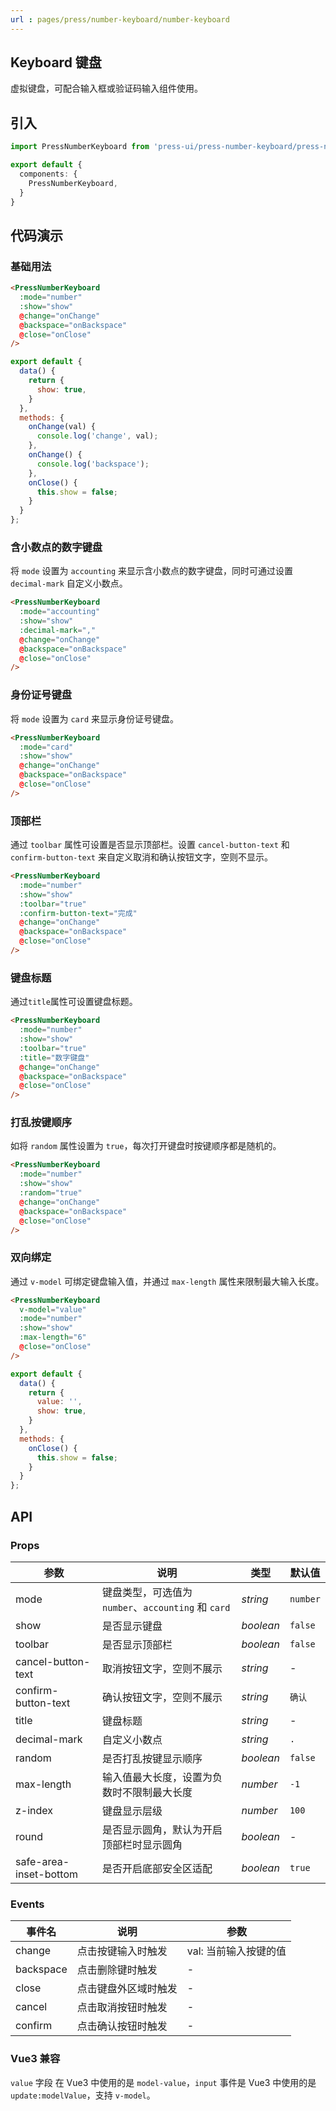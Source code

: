 ```yaml
---
url : pages/press/number-keyboard/number-keyboard
---
```


## Keyboard 键盘

虚拟键盘，可配合输入框或验证码输入组件使用。

## 引入

```ts
import PressNumberKeyboard from 'press-ui/press-number-keyboard/press-number-keyboard.vue';

export default {
  components: {
    PressNumberKeyboard,
  }
}
```

## 代码演示

### 基础用法

```html
<PressNumberKeyboard
  :mode="number"
  :show="show"
  @change="onChange"
  @backspace="onBackspace"
  @close="onClose"
/>
```

```js
export default {
  data() {
    return {
      show: true,
    }
  },
  methods: {
    onChange(val) {
      console.log('change', val);
    },
    onChange() {
      console.log('backspace');
    },
    onClose() {
      this.show = false;
    }
  }
};
```

### 含小数点的数字键盘

将 `mode` 设置为 `accounting` 来显示含小数点的数字键盘，同时可通过设置 `decimal-mark` 自定义小数点。

```html
<PressNumberKeyboard
  :mode="accounting"
  :show="show"
  :decimal-mark=","
  @change="onChange"
  @backspace="onBackspace"
  @close="onClose"
/>
```

### 身份证号键盘

将 `mode` 设置为 `card` 来显示身份证号键盘。

```html
<PressNumberKeyboard
  :mode="card"
  :show="show"
  @change="onChange"
  @backspace="onBackspace"
  @close="onClose"
/>
```

### 顶部栏

通过 `toolbar` 属性可设置是否显示顶部栏。设置 `cancel-button-text` 和 `confirm-button-text` 来自定义取消和确认按钮文字，空则不显示。

```html
<PressNumberKeyboard
  :mode="number"
  :show="show"
  :toolbar="true"
  :confirm-button-text="完成"
  @change="onChange"
  @backspace="onBackspace"
  @close="onClose"
/>
```

### 键盘标题

通过`title`属性可设置键盘标题。

```html
<PressNumberKeyboard
  :mode="number"
  :show="show"
  :toolbar="true"
  :title="数字键盘"
  @change="onChange"
  @backspace="onBackspace"
  @close="onClose"
/>
```

### 打乱按键顺序

如将 `random` 属性设置为 `true`，每次打开键盘时按键顺序都是随机的。

```html
<PressNumberKeyboard
  :mode="number"
  :show="show"
  :random="true"
  @change="onChange"
  @backspace="onBackspace"
  @close="onClose"
/>
```

### 双向绑定

通过 `v-model` 可绑定键盘输入值，并通过 `max-length` 属性来限制最大输入长度。

```html
<PressNumberKeyboard
  v-model="value"
  :mode="number"
  :show="show"
  :max-length="6"
  @close="onClose"
/>
```

```js
export default {
  data() {
    return {
      value: '',
      show: true,
    }
  },
  methods: {
    onClose() {
      this.show = false;
    }
  }
};
```

## API

### Props

| 参数                   | 说明                                                | 类型      | 默认值   |
| ---------------------- | --------------------------------------------------- | --------- | -------- |
| mode                   | 键盘类型，可选值为 `number`、`accounting` 和 `card` | _string_  | `number` |
| show                   | 是否显示键盘                                        | _boolean_ | `false`  | · |
| toolbar                | 是否显示顶部栏                                      | _boolean_ | `false`  |
| cancel-button-text     | 取消按钮文字，空则不展示                            | _string_  | -        |
| confirm-button-text    | 确认按钮文字，空则不展示                            | _string_  | `确认`   |
| title                  | 键盘标题                                            | _string_  | -        |
| decimal-mark           | 自定义小数点                                        | _string_  | `.`      |
| random                 | 是否打乱按键显示顺序                                | _boolean_ | `false`  |
| max-length             | 输入值最大长度，设置为负数时不限制最大长度          | _number_  | `-1`     |
| z-index                | 键盘显示层级                                        | _number_  | `100`    |
| round                  | 是否显示圆角，默认为开启顶部栏时显示圆角            | _boolean_ | -        |
| safe-area-inset-bottom | 是否开启底部安全区适配                              | _boolean_ | `true`   |

### Events

| 事件名    | 说明                 | 参数                  |
| --------- | -------------------- | --------------------- |
| change    | 点击按键输入时触发   | val: 当前输入按键的值 |
| backspace | 点击删除键时触发     | -                     |
| close     | 点击键盘外区域时触发 | -                     |
| cancel    | 点击取消按钮时触发   | -                     |
| confirm   | 点击确认按钮时触发   | -                     |

### Vue3 兼容

`value` 字段 在 Vue3 中使用的是 `model-value`，`input` 事件是 Vue3 中使用的是 `update:modelValue`，支持 `v-model`。
